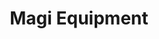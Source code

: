 ---
id: magiequipment
title: Magi Equipment
tags:
  - Info
sidebar_position: 6
slug: /magi_equipment
---